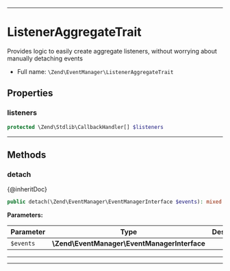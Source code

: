 ***

# ListenerAggregateTrait

Provides logic to easily create aggregate listeners, without worrying about manually detaching events

* Full name: `\Zend\EventManager\ListenerAggregateTrait`

## Properties

### listeners

```php
protected \Zend\Stdlib\CallbackHandler[] $listeners
```

***

## Methods

### detach

{@inheritDoc}

```php
public detach(\Zend\EventManager\EventManagerInterface $events): mixed
```

**Parameters:**

| Parameter | Type | Description |
|-----------|------|-------------|
| `$events` | **\Zend\EventManager\EventManagerInterface** |  |

***

***


